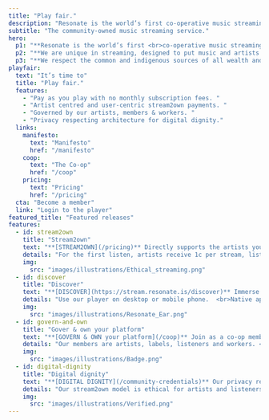 ```yaml
---
title: "Play fair."
description: "Resonate is the world’s first co-operative music streaming service — a multi-stakeholder platform co-operative, democratically governed by its members: artists, listeners and workers."
subtitle: "The community-owned music streaming service."
hero:
  p1: "**Resonate is the world’s first <br>co-operative music streaming service** <br>— a multi-stakeholder platform co-operative, democratically governed by its members: artists, listeners and workers."
  p2: "**We are unique in streaming, designed to put music and artists first, with a community committed to building the social power of music.** <br>As stewards of creativity, we are providing a vital corner-stone of the new music eco-system based on fairness, transparency, dignity, agency and community."
  p3: "**We respect the common and indigenous sources of all wealth and culture**, building with communities in solidarity to resist and repair from the social and ecological effects of capital accumulation and colonialism."
playfair:
  text: "It’s time to"
  title: "Play fair."
  features:
    - "Pay as you play with no monthly subscription fees. "
    - "Artist centred and user-centric stream2own payments. "
    - "Governed by our artists, members & workers. "
    - "Privacy respecting architecture for digital dignity."
  links:
    manifesto:
      text: "Manifesto"
      href: "/manifesto"
    coop:
      text: "The Co-op"
      href: "/coop"
    pricing:
      text: "Pricing"
      href: "/pricing"
  cta: "Become a member"
  link: "Login to the player"
featured_title: "Featured releases"
features:
  - id: stream2own
    title: "Stream2own"
    text: "**[STREAM2OWN](/pricing)** Directly supports the artists you love and listen to with our user-centric payment model. Stream2own pays artists more each time you listen, 5× higher than corporate platforms."
    details: "For the first listen, artists receive 1c per stream, listeners pay 0.2c per stream, because the community supports discovery of new music and artists. After 9 plays, the listener owns the track and the artist receives the full cost of a track sale."
    img:
      src: "images/illustrations/Ethical_streaming.png"
  - id: discover
    title: "Discover"
    text: "**[DISCOVER](https://stream.resonate.is/discover)** Immerse yourself in new sounds and genres from artists and labels all over the world. Our shuffle everything function and playlists open up a world of music."
    details: "Use our player on desktop or mobile phone.  <br>Native apps are coming soon."
    img:
      src: "images/illustrations/Resonate_Ear.png"
  - id: govern-and-own
    title: "Gover & own your platform"
    text: "**[GOVERN & OWN your platform](/coop)** Join as a co-op member to have a real say in the future of digital audio. Be a part of an active co-operative community; govern the decisions and development, share in the profits, build a fairer future."
    details: "Our members are artists, labels, listeners and workers. <br>One member, one share, one vote."
    img:
      src: "images/illustrations/Badge.png"
  - id: digital-dignity
    title: "Digital dignity"
    text: "**[DIGITAL DIGNITY](/community-credentials)** Our privacy respecting architecture is built to safeguard the digital dignity of our human users. Reject data harvesting big tech and AI tools tracking your network. Be part of a community of music lovers, building the genuine social power of music."
    details: "Our stream2own model is ethical for artists and listeners. We are working on a new net privacy protocol called [Community Credentials](/community-credentials)."
    img:
      src: "images/illustrations/Verified.png"
---
```

